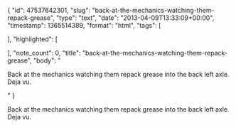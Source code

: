 {
  "id": 47537642301,
  "slug": "back-at-the-mechanics-watching-them-repack-grease",
  "type": "text",
  "date": "2013-04-09T13:33:09+00:00",
  "timestamp": 1365514389,
  "format": "html",
  "tags": [

  ],
  "highlighted": [

  ],
  "note_count": 0,
  "title": "back-at-the-mechanics-watching-them-repack-grease",
  "body": "<p>Back at the mechanics watching them repack grease into the back left axle. Deja vu.</p>"
}

<p>Back at the mechanics watching them repack grease into the back left axle. Deja vu.</p>